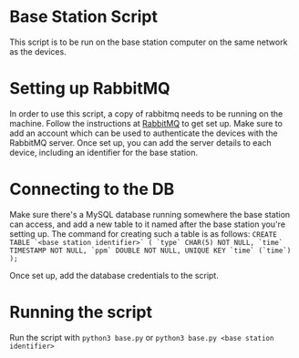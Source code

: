 # Base Station Script
This script is to be run on the base station computer on the same network as the devices.
# Setting up RabbitMQ
In order to use this script, a copy of rabbitmq needs to be running on the machine.
Follow the instructions at [RabbitMQ](http://rabbitmq.com/download.html) to get set up.
Make sure to add an account which can be used to authenticate the devices with the RabbitMQ server.
Once set up, you can add the server details to each device, including an identifier for the base station.
# Connecting to the DB
Make sure there's a MySQL database running somewhere the base station can access, and add a new table to it named after the base station you're setting up. The command for creating such a table is as follows:
```CREATE TABLE `<base station identifier>` (
    `type` CHAR(5) NOT NULL,
    `time` TIMESTAMP NOT NULL,
    `ppm` DOUBLE NOT NULL,
    UNIQUE KEY `time` (`time`)
    );```

Once set up, add the database credentials to the script.
# Running the script
  Run the script with `python3 base.py` or `python3 base.py <base station identifier>`
